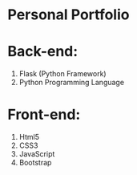 # Personal Portfolio

# Back-end:
  1. Flask (Python Framework)
  2. Python Programming Language
  
 # Front-end:
   1. Html5
   2. CSS3
   3. JavaScript
   4. Bootstrap
